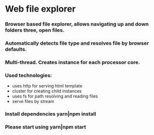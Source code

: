 # Web file explorer

### Browser based file explorer, allows navigating up and down folders three, open files.
### Automatically detects file type and resolves file by browser defaults.
### Multi-thread. Creates instance for each processor core.

### Used technologies: 
- uses http for serving html template
- cluster for creating child instances
- uses fs for path resolving and reading files
- serve files by stream

### Install dependencies yarn|npm install
### Please start using yarn|npm start
